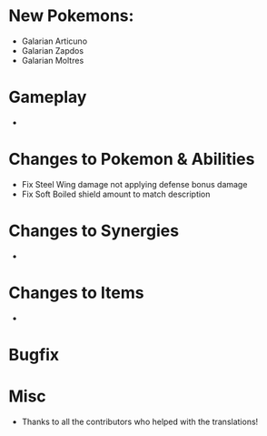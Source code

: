 # New Pokemons:

- Galarian Articuno
- Galarian Zapdos
- Galarian Moltres

# Gameplay

- 

# Changes to Pokemon & Abilities

- Fix Steel Wing damage not applying defense bonus damage
- Fix Soft Boiled shield amount to match description

# Changes to Synergies

- 

# Changes to Items

- 

# Bugfix


# Misc


- Thanks to all the contributors who helped with the translations!
